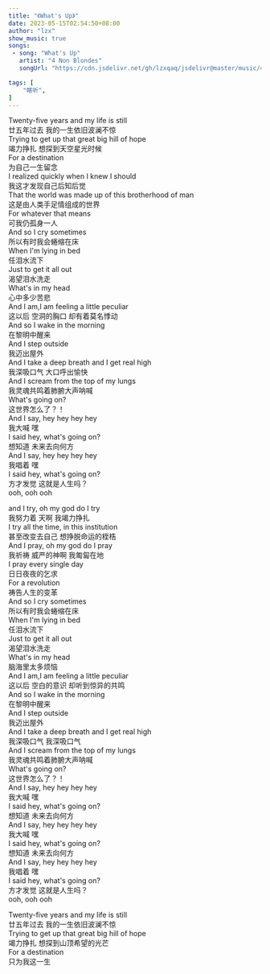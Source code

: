 ```yaml
---
title: "《What's Up》"
date: 2023-05-15T02:54:50+08:00
author: "lzx"
show_music: true
songs:
 - song: "What's Up"
   artist: "4 Non Blondes"
   songUrl: "https://cdn.jsdelivr.net/gh/lzxqaq/jsdelivr@master/music/4_Non_Blondes_What_is_Up.mp3"

tags: [
    "瞎听",
]
---
```

  
Twenty-five years and my life is still  
廿五年过去 我的一生依旧波澜不惊  
Trying to get up that great big hill of hope  
竭力挣扎 想探到天空星光时候  
For a destination  
为自己一生留念  
I realized quickly when I knew I should  
我这才发现自己后知后觉  
That the world was made up of this brotherhood of man  
这是由人类手足情组成的世界  
For whatever that means  
可我仍孤身一人  
And so I cry sometimes  
所以有时我会蜷缩在床  
When I'm lying in bed  
任泪水流下  
Just to get it all out  
渴望泪水洗走  
What's in my head  
心中多少苦悲  
And I am,I am feeling a little peculiar  
这以后 空洞的胸口 却有着莫名悸动  
And so I wake in the morning  
在黎明中醒来  
And I step outside  
我迈出屋外  
And I take a deep breath and I get real high  
我深吸口气 大口呼出愉快  
And I scream from the top of my lungs  
我灵魂共鸣着肺腑大声呐喊  
What's going on?  
这世界怎么了？！  
And I say, hey hey hey hey  
我大喊 嘿  
I said hey, what's going on?  
想知道 未来去向何方  
And I say, hey hey hey hey  
我唱着 嘿  
I said hey, what's going on?  
方才发觉 这就是人生吗？  
ooh, ooh ooh  
  
and I try, oh my god do I try  
我努力着 天啊 我竭力挣扎  
I try all the time, in this institution  
甚至改变去自己 想挣脱命运的桎梏  
And I pray, oh my god do I pray  
我祈祷 威严的神啊 我匍匐在地  
I pray every single day  
日日夜夜的乞求  
For a revolution  
祷告人生的变革  
And so I cry sometimes  
所以有时我会蜷缩在床  
When I'm lying in bed  
任泪水流下  
Just to get it all out  
渴望泪水洗走  
What's in my head  
脑海里太多烦恼  
And I am,I am feeling a little peculiar  
这以后 空白的意识 却听到惊异的共鸣  
And so I wake in the morning  
在黎明中醒来  
And I step outside  
我迈出屋外  
And I take a deep breath and I get real high  
我深吸口气 我深吸口气  
And I scream from the top of my lungs  
我灵魂共鸣着肺腑大声呐喊  
What's going on?  
这世界怎么了？！  
And I say, hey hey hey hey  
我大喊 嘿  
I said hey, what's going on?  
想知道 未来去向何方  
And I say, hey hey hey hey  
我大喊 嘿  
I said hey, what's going on?  
想知道 未来去向何方  
And I say, hey hey hey hey  
我唱着 嘿  
I said hey, what's going on?  
方才发觉 这就是人生吗？  
ooh, ooh ooh  
  
Twenty-five years and my life is still  
廿五年过去 我的一生依旧波澜不惊  
Trying to get up that great big hill of hope  
竭力挣扎 想探到山顶希望的光芒  
For a destination  
只为我这一生